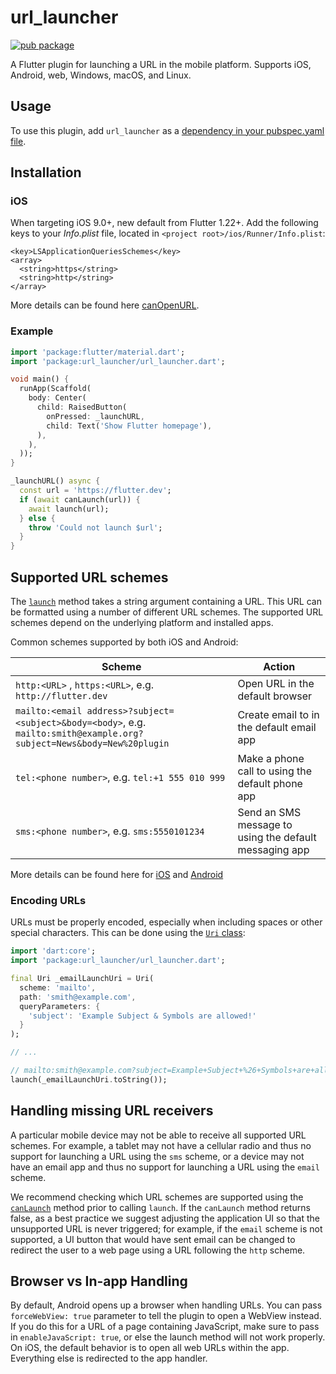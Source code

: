 # url_launcher

[![pub package](https://img.shields.io/pub/v/url_launcher.svg)](https://pub.dartlang.org/packages/url_launcher)

A Flutter plugin for launching a URL in the mobile platform. Supports
iOS, Android, web, Windows, macOS, and Linux.

## Usage
To use this plugin, add `url_launcher` as a [dependency in your pubspec.yaml file](https://flutter.dev/platform-plugins/).

## Installation

### iOS 

When targeting iOS 9.0+, new default from Flutter 1.22+.
Add the following keys to your _Info.plist_ file, located in `<project root>/ios/Runner/Info.plist`:

```
<key>LSApplicationQueriesSchemes</key>
<array>
  <string>https</string>
  <string>http</string>
</array>
```

More details can be found here [canOpenURL](https://developer.apple.com/documentation/uikit/uiapplication/1622952-canopenurl).

### Example

``` dart
import 'package:flutter/material.dart';
import 'package:url_launcher/url_launcher.dart';

void main() {
  runApp(Scaffold(
    body: Center(
      child: RaisedButton(
        onPressed: _launchURL,
        child: Text('Show Flutter homepage'),
      ),
    ),
  ));
}

_launchURL() async {
  const url = 'https://flutter.dev';
  if (await canLaunch(url)) {
    await launch(url);
  } else {
    throw 'Could not launch $url';
  }
}

```

## Supported URL schemes

The [`launch`](https://www.dartdocs.org/documentation/url_launcher/latest/url_launcher/launch.html) method
takes a string argument containing a URL. This URL
can be formatted using a number of different URL schemes. The supported
URL schemes depend on the underlying platform and installed apps.

Common schemes supported by both iOS and Android:

| Scheme | Action |
|---|---|
| `http:<URL>` , `https:<URL>`, e.g. `http://flutter.dev` | Open URL in the default browser |
| `mailto:<email address>?subject=<subject>&body=<body>`, e.g. `mailto:smith@example.org?subject=News&body=New%20plugin` | Create email to <email address> in the default email app |
| `tel:<phone number>`, e.g. `tel:+1 555 010 999` | Make a phone call to <phone number> using the default phone app |
| `sms:<phone number>`, e.g. `sms:5550101234` | Send an SMS message to <phone number> using the default messaging app |

More details can be found here for [iOS](https://developer.apple.com/library/content/featuredarticles/iPhoneURLScheme_Reference/Introduction/Introduction.html) and [Android](https://developer.android.com/guide/components/intents-common.html)

### Encoding URLs

URLs must be properly encoded, especially when including spaces or other special characters. This can be done using the [`Uri` class](https://api.dart.dev/stable/2.7.1/dart-core/Uri-class.html):
```dart
import 'dart:core';
import 'package:url_launcher/url_launcher.dart';

final Uri _emailLaunchUri = Uri(
  scheme: 'mailto',
  path: 'smith@example.com',
  queryParameters: {
    'subject': 'Example Subject & Symbols are allowed!'
  }
);

// ...

// mailto:smith@example.com?subject=Example+Subject+%26+Symbols+are+allowed%21
launch(_emailLaunchUri.toString());
```

## Handling missing URL receivers

A particular mobile device may not be able to receive all supported URL schemes.
For example, a tablet may not have a cellular radio and thus no support for
launching a URL using the `sms` scheme, or a device may not have an email app
and thus no support for launching a URL using the `email` scheme.

We recommend checking which URL schemes are supported using the
[`canLaunch`](https://www.dartdocs.org/documentation/url_launcher/latest/url_launcher/canLaunch.html)
method prior to calling `launch`. If the `canLaunch` method returns false, as a
best practice we suggest adjusting the application UI so that the unsupported
URL is never triggered; for example, if the `email` scheme is not supported, a
UI button that would have sent email can be changed to redirect the user to a
web page using a URL following the `http` scheme.

## Browser vs In-app Handling
By default, Android opens up a browser when handling URLs. You can pass
`forceWebView: true` parameter to tell the plugin to open a WebView instead.
If you do this for a URL of a page containing JavaScript, make sure to pass in
`enableJavaScript: true`, or else the launch method will not work properly. On
iOS, the default behavior is to open all web URLs within the app. Everything
else is redirected to the app handler.
